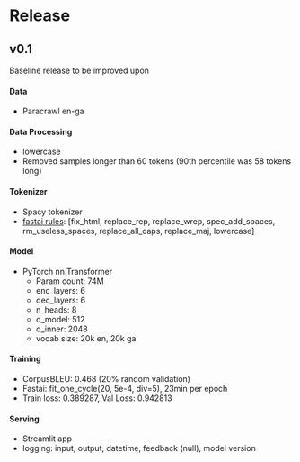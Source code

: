 # Release

## v0.1
Baseline release to be improved upon

#### Data
- Paracrawl en-ga

#### Data Processing
- lowercase
- Removed samples longer than 60 tokens (90th percentile was 58 tokens long)

#### Tokenizer
- Spacy tokenizer
- [fastai rules](http://dev.fast.ai/text.core#Preprocessing-rules): [fix_html, replace_rep, replace_wrep, spec_add_spaces, rm_useless_spaces, replace_all_caps, replace_maj, lowercase]

#### Model
- PyTorch nn.Transformer
    - Param count: 74M
    - enc_layers: 6
    - dec_layers: 6
    - n_heads: 8
    - d_model: 512
    - d_inner: 2048
    - vocab size: 20k en, 20k ga
    
#### Training
- CorpusBLEU: 0.468 (20% random validation)
- Fastai: fit_one_cycle(20, 5e-4, div=5), 23min per epoch
- Train loss: 0.389287, Val Loss: 0.942813

#### Serving
- Streamlit app
- logging: input, output, datetime, feedback (null), model version


